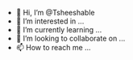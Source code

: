 - 👋 Hi, I’m @Tsheeshable
- 👀 I’m interested in ...
- 🌱 I’m currently learning ...
- 💞️ I’m looking to collaborate on ...
- 📫 How to reach me ...

<!---
Tsheeshable/Tsheeshable is a ✨ special ✨ repository because its `README.md` (this file) appears on your GitHub profile.
You can click the Preview link to take a look at your changes.
--->
